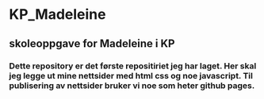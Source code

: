 # KP_Madeleine

## skoleoppgave for Madeleine i KP
### Dette repository er det første repositiriet jeg har laget. Her skal jeg legge ut mine nettsider med html css og noe javascript. Til publisering av nettsider bruker vi noe som heter github pages. 
